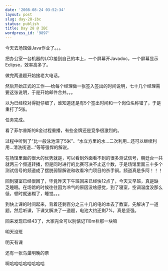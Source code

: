 ```yaml
---
date: '2008-08-24 03:52:34'
layout: post
slug: day-28-ibc
status: publish
title: Day 28 @ IBC
wordpress_id: '9897'
---
```


今天去场馆做Java作业了。。。


  





把办公室一台机器的LCD接到自己的本上，一个屏幕开Javadoc，一个屏幕显示Eclipse，效率高多了。




  





做完两道题开始接老大电话。




  





  





然后开始正式的工作──给每个经理做一张签入签出的时间说明，七十几个经理需要这张说明，于是开始邮件合并。。。




  





以为已经校对得挺仔细了，谁知道还是有5个签出时间和一个岗位名称错了，于是重打了5张。




  





任务完成。




  





  





看了菲尔普斯的8金过程重播，有些金牌还是竞争很激烈的。




过程中听到了“比一般泳池深了5米”、“水立方里的水…二次利用…还可以继续利用…清洗街道…”等等强悍的解说。




  





  





在场馆里面的很大的优势就是，可以看到外面看不到的很多测试信号，朝廷台一共就两三个频道转播，但是同时进行的比赛可决不止这个数，于是场馆里面三十多个测试信号的频道成了摆脱弱智解说和收看冷门项目的杀手锏。频道真是多阿！！！




  





  





回到寝室已经很困了，毕竟昨天下午班回来已经快12点了，今天又早班，真是缺乏睡眠。在场馆的时候往往因为冷气的原因没啥感觉，到了寝室，空调温度没那么低，顿时就迷糊了，睡觉。。。




  





到快上课的时间起来，背着还剩百分之三十几的电的本去了教室，先解决了一道题，然后听课，下课又解决了一道题，电池大约还剩7%，真是坚强。




  





  





回来发现已经43了，大家完全可以别惦记110m栏那一块嘛




  





明天没班




  





明天有课




  





还有一张鸟巢明晚的票




  





啊哈哈哈哈哈哈哈哈
